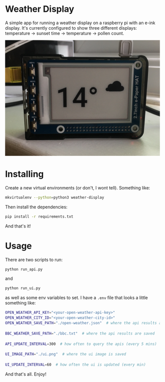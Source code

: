 # Weather Display

A simple app for running a weather display on a raspberry pi with an e-ink
display. It's currently configured to show three different displays:
temperature -> sunset time -> temperature -> pollen count.

![Temperature](./assets/images/temp.jpg)

# Installing

Create a new virtual environments (or don't, I wont tell). Something like:

```bash
mkvirtualenv --python=python3 weather-display
```

Then install the dependencies:

```bash
pip install -r requirements.txt
```

And that's it!

# Usage

There are two scripts to run:

```bash
python run_api.py
```

and

```bash
python run_ui.py
```

as well as some env variables to set. I have a `.env` file that looks a little
something like:

```bash
OPEN_WEATHER_API_KEY="<your-open-weather-api-key>"
OPEN_WEATHER_CITY_ID="<your-open-weather-city-id>"
OPEN_WEATHER_SAVE_PATH="./open-weather.json"  # where the api results are saved

BBC_WEATHER_SAVE_PATH="./bbc.txt"  # where the api results are saved

API_UPDATE_INTERVAL=300  # how often to query the apis (every 5 mins)

UI_IMAGE_PATH="./ui.png"  # where the ui image is saved

UI_UPDATE_INTERVAL=60  # how often the ui is updated (every min)
```

And that's all. Enjoy!

